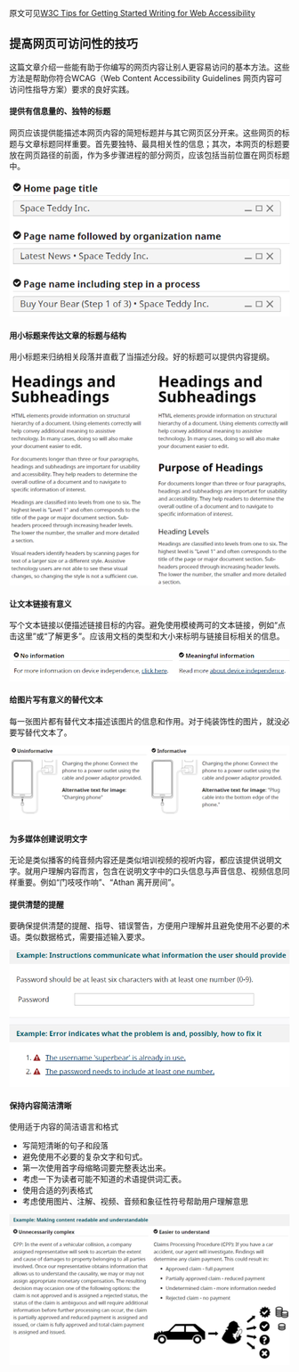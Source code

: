 原文可见[W3C Tips for Getting Started Writing for Web Accessibility](https://www.w3.org/WAI/tips/writing/)

## 提高网页可访问性的技巧

这篇文章介绍一些能有助于你编写的网页内容让别人更容易访问的基本方法。这些方法是帮助你符合WCAG（Web Content Accessibility Guidelines 网页内容可访问性指导方案）要求的良好实践。


#### 提供有信息量的、独特的标题

网页应该提供能描述本网页内容的简短标题并与其它网页区分开来。这些网页的标题与文章标题同样重要。首先要独特、最具相关性的信息；其次，本网页的标题要放在网页路径的前面，作为多步骤进程的部分网页，应该包括当前位置在网页标题中。

![提供有信息量的、独特的标题](images/1.png)

#### 用小标题来传达文章的标题与结构

用小标题来归纳相关段落并直截了当描述分段。好的标题可以提供内容提纲。
 
 ![用小标题来传达文章的标题与结构](images/2.png)
 

#### 让文本链接有意义

写个文本链接以便描述链接目标的内容。避免使用模棱两可的文本链接，例如“点击这里”或“了解更多”。应该用文档的类型和大小来标明与链接目标相关的信息。

![让文本链接有意义](images/3.png)
 

#### 给图片写有意义的替代文本

每一张图片都有替代文本描述该图片的信息和作用。对于纯装饰性的图片，就没必要写替代文本了。
 
 ![让文本链接有意义](images/4.png)
 

#### 为多媒体创建说明文字

无论是类似播客的纯音频内容还是类似培训视频的视听内容，都应该提供说明文字。就用户理解内容而言，包含在说明文字中的口头信息与声音信息、视频信息同样重要。例如“门吱吱作响”、“Athan 离开房间”。

#### 提供清楚的提醒

要确保提供清楚的提醒、指导、错误警告，方便用户理解并且避免使用不必要的术语。类似数据格式，需要描述输入要求。

![提供清楚的提醒](images/5.png)
 
#### 保持内容简洁清晰

使用适于内容的简洁语言和格式
-	写简短清晰的句子和段落
-	避免使用不必要的复杂文字和句式。
-	第一次使用首字母缩略词要完整表达出来。
-	考虑一下为读者可能不知道的术语提供词汇表。
-	使用合适的列表格式
-	考虑使用图片、注解、视频、音频和象征性符号帮助用户理解意思

![保持内容简洁清晰](images/6.png)
 
